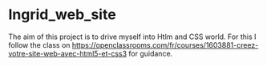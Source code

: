 # Ingrid_web_site
The aim of this project is to drive myself into Htlm and CSS world.
For this I follow the class on https://openclassrooms.com/fr/courses/1603881-creez-votre-site-web-avec-html5-et-css3 for guidance.
